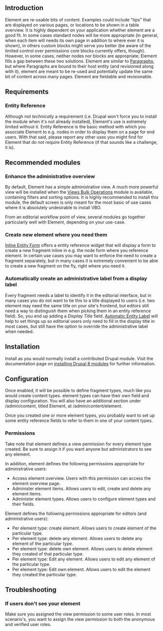 Introduction
------------
Element are re-usable bits of content. Examples could include "tips"
that are displayed on various pages, or locations to be shown in a table 
overview. It is highly dependent on your application whether element 
are a good fit. In some cases standard nodes will be more appropriate 
(in general, when each item will needs its own page in addition to where 
ever it is shown), in others custom blocks might serve you better (be
aware of the limited control over permissions core blocks currently 
offers, though). However, in some cases, neither nodes nor blocks are 
appropriate; Element fills a gap between these two solutions. 
Element are similar to 
[Paragraphs](https://www.drupal.org/project/paragraphs), but where 
Paragraphs are bound to their host entity (and revisioned along with 
it), element are meant to be re-used and potentially update the same 
bit of content across many pages. Element are fieldable and 
revisionable.

Requirements
------------
### Entity Reference
Although not *technically* a requirement (i.e. Drupal won't force you to
install the module when it's not already installed), Element's use is
extremely limited without it. Entity Reference is the basic method with
which you associate Element to e.g. nodes in order to display them on
a page for end users. With that said, please report any other uses you
might find for Element that do not require Entity Reference (if that
sounds like a challenge, it is).

Recommended modules
-------------------
### Enhance the administrative overview
By default, Element has a simple administrative view. A much more 
powerful view will be installed when the 
[Views Bulk Operations](https://www.drupal.org/project/views_bulk_operations) 
module is available, containing filters and sorting options. It is 
highly recommended to install this module, the default screen is only 
meant for the most basic of use cases where it is absolutely undesirable 
to install VBO.

From an editorial workflow point of view, several modules go together 
particularly well with Element, depending on your use-case.

### Create new element where you need them
[Inline Entity Form](https://www.drupal.org/project/inline_entity_form) 
offers a entity reference widget that will display a form to create a 
new fragment inline in e.g. the node form where you reference 
element. In certain use cases you may want to enforce the need to 
create a fragment separately, but in many cases it is extremely 
convenient to be able to create a new fragment on the fly, right where
you need it.

### Automatically create an administrative label from a display label
Every fragment needs a label to identify it in the editorial 
interface, but in many cases you do not want to tie this to a title 
displayed to users (i.e. two element may need the same title on your 
site's frontend, but editors still need a way to distinguish them when 
picking them in an entity reference field). So, you end up adding a
<em>Display Title</em> field. 
[Automatic Entity Label](https://www.drupal.org/project/auto_entitylabel) 
will help to set things up so editorial users only need to fill in the 
display title in most cases, but still have the option to override the 
administrative label when needed.

Installation
------------
Install as you would normally install a contributed Drupal module. Visit
the documentation page on [installing Drupal 8 
modules](https://www.drupal.org/docs/8/extending-drupal-8/installing-drupal-8-modules)
for further information.

Configuration
-------------
Once enabled, it will be possible to define fragment types, much like 
you would create content types. element types can have their own 
field and display configuration. You will also have an additional 
section under /admin/content, titled Element, at 
/admin/content/element.

Once you created one or more element types, you probably want to set up
some entity reference fields to refer to them in one of your content 
types. 

### Permissions
Take note that element defines a view permission for every element
type created. Be sure to assign it if you want anyone but administrators
to see any element.

In addiiton, element defines the following permissions appropriate for 
administrative users:

*   Access element overview. Users with this permission can 
    access the element overview page.
*   Administer element items. Allows users to edit, create and delete 
    any element items.
*   Administer element types. Allows users to configure element types 
    and their fields.
    
Element defines the following permissions appropriate for editors (and
administrative users):

*   Per element type: create element. Allows users to create 
    element of the particular type.
*   Per element type: delete any element. Allows users to delete any 
    element of the particular type.
*   Per element type: delete own element. Allows users to delete 
    element they created of that particular type.
*   Per element type: Edit any element. Allows users to edit any 
    element of the particular type.
*   Per element type: Edit own element. Allows users to edit the 
    element they created the particular type.

Troubleshooting
---------------
### If users don't see your element
Make sure you assigned the view permission to some user roles. In most 
scenario's, you want to assign the view permission to both the anonymous
and verified user roles. 
